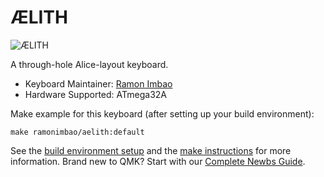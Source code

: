 # ÆLITH

![ÆLITH](https://i.imgur.com/wG1OWLol.png)

A through-hole Alice-layout keyboard.

* Keyboard Maintainer: [Ramon Imbao](https://github.com/ramonimbao)
* Hardware Supported: ATmega32A

Make example for this keyboard (after setting up your build environment):

    make ramonimbao/aelith:default

See the [build environment setup](https://docs.qmk.fm/#/getting_started_build_tools) and the [make instructions](https://docs.qmk.fm/#/getting_started_make_guide) for more information. Brand new to QMK? Start with our [Complete Newbs Guide](https://docs.qmk.fm/#/newbs).
